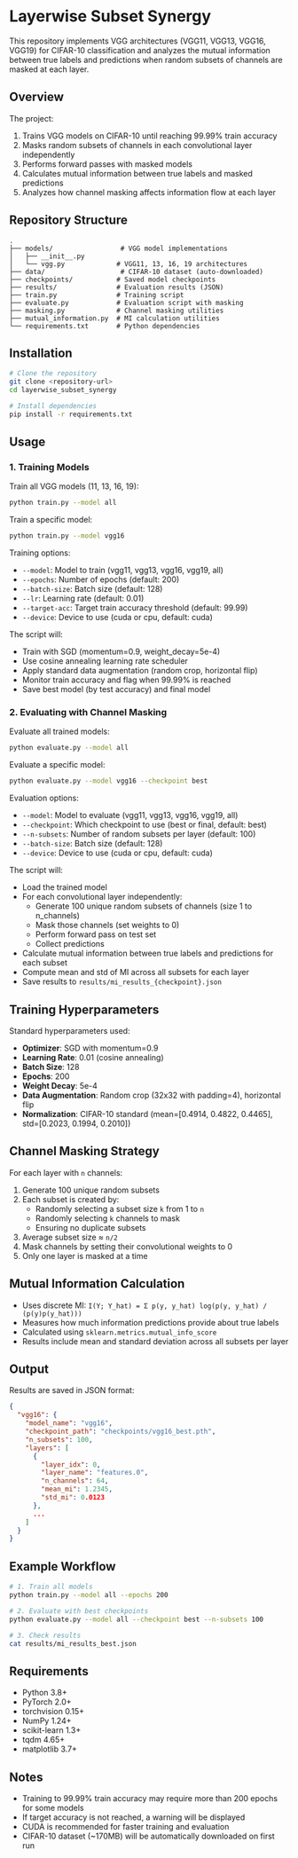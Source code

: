 # Layerwise Subset Synergy

This repository implements VGG architectures (VGG11, VGG13, VGG16, VGG19) for CIFAR-10 classification and analyzes the mutual information between true labels and predictions when random subsets of channels are masked at each layer.

## Overview

The project:
1. Trains VGG models on CIFAR-10 until reaching 99.99% train accuracy
2. Masks random subsets of channels in each convolutional layer independently
3. Performs forward passes with masked models
4. Calculates mutual information between true labels and masked predictions
5. Analyzes how channel masking affects information flow at each layer

## Repository Structure

```
.
├── models/                 # VGG model implementations
│   ├── __init__.py
│   └── vgg.py             # VGG11, 13, 16, 19 architectures
├── data/                   # CIFAR-10 dataset (auto-downloaded)
├── checkpoints/           # Saved model checkpoints
├── results/               # Evaluation results (JSON)
├── train.py               # Training script
├── evaluate.py            # Evaluation script with masking
├── masking.py             # Channel masking utilities
├── mutual_information.py  # MI calculation utilities
└── requirements.txt       # Python dependencies
```

## Installation

```bash
# Clone the repository
git clone <repository-url>
cd layerwise_subset_synergy

# Install dependencies
pip install -r requirements.txt
```

## Usage

### 1. Training Models

Train all VGG models (11, 13, 16, 19):

```bash
python train.py --model all
```

Train a specific model:

```bash
python train.py --model vgg16
```

Training options:
- `--model`: Model to train (vgg11, vgg13, vgg16, vgg19, all)
- `--epochs`: Number of epochs (default: 200)
- `--batch-size`: Batch size (default: 128)
- `--lr`: Learning rate (default: 0.01)
- `--target-acc`: Target train accuracy threshold (default: 99.99)
- `--device`: Device to use (cuda or cpu, default: cuda)

The script will:
- Train with SGD (momentum=0.9, weight_decay=5e-4)
- Use cosine annealing learning rate scheduler
- Apply standard data augmentation (random crop, horizontal flip)
- Monitor train accuracy and flag when 99.99% is reached
- Save best model (by test accuracy) and final model

### 2. Evaluating with Channel Masking

Evaluate all trained models:

```bash
python evaluate.py --model all
```

Evaluate a specific model:

```bash
python evaluate.py --model vgg16 --checkpoint best
```

Evaluation options:
- `--model`: Model to evaluate (vgg11, vgg13, vgg16, vgg19, all)
- `--checkpoint`: Which checkpoint to use (best or final, default: best)
- `--n-subsets`: Number of random subsets per layer (default: 100)
- `--batch-size`: Batch size (default: 128)
- `--device`: Device to use (cuda or cpu, default: cuda)

The script will:
- Load the trained model
- For each convolutional layer independently:
  - Generate 100 unique random subsets of channels (size 1 to n_channels)
  - Mask those channels (set weights to 0)
  - Perform forward pass on test set
  - Collect predictions
- Calculate mutual information between true labels and predictions for each subset
- Compute mean and std of MI across all subsets for each layer
- Save results to `results/mi_results_{checkpoint}.json`

## Training Hyperparameters

Standard hyperparameters used:
- **Optimizer**: SGD with momentum=0.9
- **Learning Rate**: 0.01 (cosine annealing)
- **Batch Size**: 128
- **Epochs**: 200
- **Weight Decay**: 5e-4
- **Data Augmentation**: Random crop (32x32 with padding=4), horizontal flip
- **Normalization**: CIFAR-10 standard (mean=[0.4914, 0.4822, 0.4465], std=[0.2023, 0.1994, 0.2010])

## Channel Masking Strategy

For each layer with `n` channels:
1. Generate 100 unique random subsets
2. Each subset is created by:
   - Randomly selecting a subset size `k` from 1 to `n`
   - Randomly selecting `k` channels to mask
   - Ensuring no duplicate subsets
3. Average subset size ≈ `n/2`
4. Mask channels by setting their convolutional weights to 0
5. Only one layer is masked at a time

## Mutual Information Calculation

- Uses discrete MI: `I(Y; Y_hat) = Σ p(y, y_hat) log(p(y, y_hat) / (p(y)p(y_hat)))`
- Measures how much information predictions provide about true labels
- Calculated using `sklearn.metrics.mutual_info_score`
- Results include mean and standard deviation across all subsets per layer

## Output

Results are saved in JSON format:

```json
{
  "vgg16": {
    "model_name": "vgg16",
    "checkpoint_path": "checkpoints/vgg16_best.pth",
    "n_subsets": 100,
    "layers": [
      {
        "layer_idx": 0,
        "layer_name": "features.0",
        "n_channels": 64,
        "mean_mi": 1.2345,
        "std_mi": 0.0123
      },
      ...
    ]
  }
}
```

## Example Workflow

```bash
# 1. Train all models
python train.py --model all --epochs 200

# 2. Evaluate with best checkpoints
python evaluate.py --model all --checkpoint best --n-subsets 100

# 3. Check results
cat results/mi_results_best.json
```

## Requirements

- Python 3.8+
- PyTorch 2.0+
- torchvision 0.15+
- NumPy 1.24+
- scikit-learn 1.3+
- tqdm 4.65+
- matplotlib 3.7+

## Notes

- Training to 99.99% train accuracy may require more than 200 epochs for some models
- If target accuracy is not reached, a warning will be displayed
- CUDA is recommended for faster training and evaluation
- CIFAR-10 dataset (~170MB) will be automatically downloaded on first run
